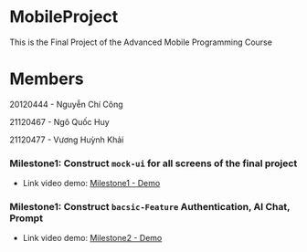 # MobileProject

This is the Final Project of the Advanced Mobile Programming Course

# Members
20120444 - Nguyễn Chí Công

21120467 - Ngô Quốc Huy

21120477 - Vương Huỳnh Khải

### Milestone1: Construct `mock-ui` for all screens of the final project

- Link video demo: [Milestone1 - Demo](https://www.youtube.com/watch?v=uKinEXtpmDs)

### Milestone1: Construct `bacsic-Feature` Authentication, AI Chat, Prompt

- Link video demo: [Milestone2 - Demo](https://www.youtube.com/watch?v=d5kmgn-koH8)
